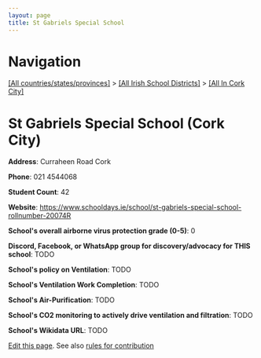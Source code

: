 ```yaml
---
layout: page
title: St Gabriels Special School
---
```

# Navigation

[[All countries/states/provinces]](../../..) > [[All Irish School Districts]](../..) > [[All In Cork City]](..)

# St Gabriels Special School (Cork City)

**Address**: Curraheen Road Cork

**Phone**: 021 4544068

**Student Count**: 42

**Website**: <https://www.schooldays.ie/school/st-gabriels-special-school-rollnumber-20074R>

**School's overall airborne virus protection grade (0-5)**: 0

**Discord, Facebook, or WhatsApp group for discovery/advocacy for THIS school**: TODO

**School's policy on Ventilation**: TODO

**School's Ventilation Work Completion**: TODO

**School's Air-Purification**: TODO

**School's CO2 monitoring to actively drive ventilation and filtration**: TODO

**School's Wikidata URL**: TODO


[Edit this page](https://github.com/ventilate-schools/Ireland/edit/main/./Cork_City/St_Gabriels_Special_School.md). See also [rules for contribution](../../../contribution-rules/)